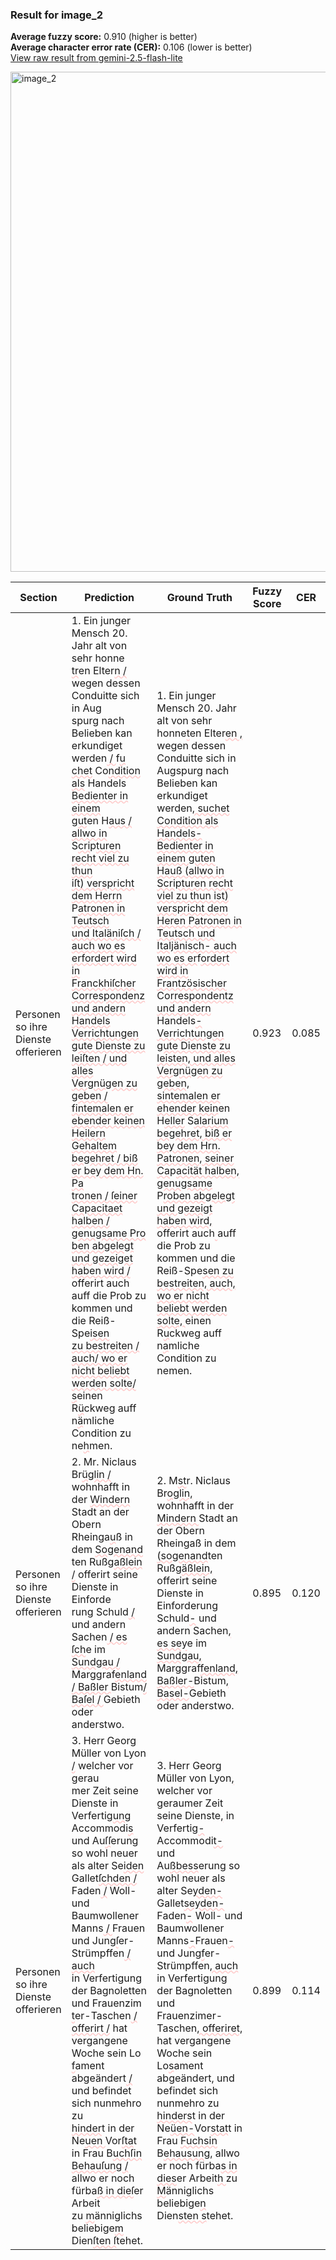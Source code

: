 ### Result for image_2
**Average fuzzy score:** 0.910 (higher is better)<br>**Average character error rate (CER):** 0.106 (lower is better)<br>[View raw result from gemini-2.5-flash-lite](https://github.com/RISE-UNIBAS/humanities_data_benchmark/blob/main/results/2025-10-01/T0207/request_T0207_image_2.json)

<img src="https://github.com/RISE-UNIBAS/humanities_data_benchmark/blob/main/benchmarks/fraktur/images/image_2.jpg?raw=true" alt="image_2" width="800px">

<style>
.diff { text-decoration: underline; text-decoration-color: #ffcccc; text-decoration-style: wavy; }
</style>

| Section | Prediction | Ground Truth | Fuzzy Score | CER |
|---------|------------|--------------|-------------|-----|
| Personen so ihre Dienste offerieren | 1. Ein junger Mensch 20. Jahr alt von sehr honne<span class="diff"><br>tr</span>en Elter<span class="diff">n /</span> wegen dessen Conduitte sich in Aug<span class="diff"><br></span>spurg nach Belieben kan erkundiget werden<span class="diff"> / </span>f<span class="diff">u<br>chet</span> Co<span class="diff">ndition als</span> Handels<span class="diff"> Bedienter in einem<br>gut</span>en H<span class="diff">aus / allwo in</span> S<span class="diff">cri</span>p<span class="diff">turen recht viel zu thun<br>iſt) verspricht dem Herrn</span> P<span class="diff">atronen in Teutsch<br>und Italäniſch / auch wo es erfordert wird in<br>Franckhiſcher Correspondenz und andern Handels<br>Verrichtungen gute Dienste zu leiſten / und alles<br>Vergnügen zu geben / fintemalen er ebender keinen<br>Heilern Gehaltem begehret / biß er bey dem Hn. Pa<br>tronen / ſeiner Capacitaet halben / genugsame Pro<br>ben abgelegt und gezeiget haben wird /</span> offerirt auch<span class="diff"><br></span>auff die Prob zu kommen und die Reiß-Spe<span class="diff">isen<br>zu bestreiten / auch/ wo er nicht beliebt werden solte/<br>s</span>einen R<span class="diff">ü</span>ckweg auff n<span class="diff">ä</span>mliche Condition zu ne<span class="diff">h</span>men. | 1. Ein junger Mensch 20. Jahr alt von sehr honne<span class="diff">t</span>en Elter<span class="diff">en ,</span> wegen dessen Conduitte sich in Augspurg nach Belieben kan erkundiget werden<span class="diff">, suchet Condition als Handels-Bedienter in einem guten Hauß (allwo in Scripturen recht viel zu thun ist) verspricht dem Heren Patronen in Teutsch und Italjänisch- auch wo es er</span>f<span class="diff">ordert wird in Frantzösischer</span> Co<span class="diff">rrespondentz und andern</span> Handels<span class="diff">- Verrichtungen gute Dienste zu leisten, und alles Vergnügen zu geben, sintemalen er ehender kein</span>en H<span class="diff">eller</span> S<span class="diff">alarium begehret, biß er bey dem Hrn. Patronen, seiner Ca</span>p<span class="diff">acität halben, genugsame</span> P<span class="diff">roben abgelegt und gezeigt haben wird,</span> offerirt auch<span class="diff"> </span>auff die Prob zu kommen und die Reiß-Spe<span class="diff">sen zu bestreiten, auch, wo er nicht beliebt werden solte, </span>einen R<span class="diff">u</span>ckweg auff n<span class="diff">a</span>mliche Condition zu nemen. | 0.923 | 0.085 |
| Personen so ihre Dienste offerieren | 2. Mr. Niclaus Br<span class="diff">üglin /</span> wohnhafft in der <span class="diff">Windern<br></span>Stadt an der Obern Rheinga<span class="diff">u</span>ß in dem <span class="diff">Sogenand<br></span>ten Rußg<span class="diff">aßlein /</span> offerirt seine Dienste in Einforde<span class="diff"><br></span>rung Schuld<span class="diff"> /</span> und andern Sachen<span class="diff"> / es ſch</span>e im<span class="diff"><br>Sundgau /</span> Marggraf<span class="diff">enland / Baßler </span>Bistum<span class="diff">/<br>Baſel / </span>Gebieth oder anderstwo. | 2. M<span class="diff">st</span>r. Niclaus Br<span class="diff">oglin,</span> wohnhafft in der <span class="diff">Mindern </span>Stadt an der Obern Rheingaß in dem <span class="diff">(sogenand</span>ten Rußg<span class="diff">äßlein,</span> offerirt seine Dienste in Einforderung Schuld<span class="diff">-</span> und andern Sachen<span class="diff">, es sey</span>e im<span class="diff"> Sundgau,</span> Marggraf<span class="diff">fenland, Baßler-</span>Bistum<span class="diff">, Basel-</span>Gebieth oder anderstwo. | 0.895 | 0.120 |
| Personen so ihre Dienste offerieren | 3. Herr Georg Müller von Lyon<span class="diff"> /</span> welcher vor gerau<span class="diff"><br></span>mer Zeit seine Dienste in Verfertig<span class="diff">ung </span>Accommodi<span class="diff">s<br></span>und Au<span class="diff">ſſ</span>erung so wohl neuer als alter Se<span class="diff">iden<br></span>Gallet<span class="diff">ſchden / </span>Faden<span class="diff"> /</span> Woll- und Baumwollener<span class="diff"><br></span>Manns<span class="diff"> / </span>Frauen und Jung<span class="diff">ſ</span>er-Strümpffen<span class="diff"> / auch<br></span>in Verfertigung der Bagnoletten und Frauenzim<span class="diff"><br>t</span>er-Taschen<span class="diff"> / offerirt /</span> hat vergangene Woche sein Lo<span class="diff"><br>f</span>ament abgeändert<span class="diff"> /</span> und befindet sich nunmehro zu<span class="diff"><br>hinder</span>t in der Ne<span class="diff">uen </span>Vor<span class="diff">ſta</span>t in Frau B<span class="diff">uchſin<br>Behauſung /</span> allwo er noch fürba<span class="diff">ß in dieſ</span>er Arbeit<span class="diff"><br></span>zu <span class="diff">m</span>änniglichs beliebige<span class="diff">m</span> Dien<span class="diff">ſten ſ</span>tehet. | 3. Herr Georg Müller von Lyon<span class="diff">,</span> welcher vor geraumer Zeit seine Dienste<span class="diff">,</span> in Verfertig<span class="diff">-</span>Accommodi<span class="diff">t- </span>und Au<span class="diff">ßbess</span>erung so wohl neuer als alter Se<span class="diff">yden- </span>Gallet<span class="diff">seyden-</span>Faden<span class="diff">-</span> Woll- und Baumwollener<span class="diff"> </span>Manns<span class="diff">-</span>Frauen<span class="diff">-</span> und Jung<span class="diff">f</span>er-Strümpffen<span class="diff">, auch </span>in Verfertigung der Bagnoletten und Frauenzimer-Taschen<span class="diff">, offeriret,</span> hat vergangene Woche sein Lo<span class="diff">s</span>ament abgeändert<span class="diff">,</span> und befindet sich nunmehro zu<span class="diff"> hinders</span>t in der Ne<span class="diff">üen-</span>Vor<span class="diff">stat</span>t in Frau <span class="diff">Fuchsin </span>B<span class="diff">ehausung,</span> allwo er noch fürba<span class="diff">s in dies</span>er Arbeit<span class="diff">h </span>zu <span class="diff">M</span>änniglichs beliebige<span class="diff">n</span> Dien<span class="diff">sten s</span>tehet. | 0.899 | 0.114 |
